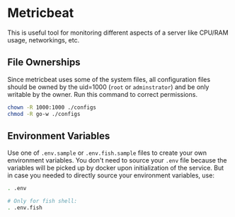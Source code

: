 # Metricbeat

This is useful tool for monitoring different aspects of a server like
CPU/RAM usage, networkings, etc.

## File Ownerships

Since metricbeat uses some of the system files, all configuration files
should be owned by the uid=1000 (`root` or `adminstrator`) and be only
writable by the owner. Run this command to correct permissions.

```bash
chown -R 1000:1000 ./configs
chmod -R go-w ./configs
```

## Environment Variables

Use one of `.env.sample` or `.env.fish.sample` files to create your own
environment variables. You don't need to source your `.env` file because
the variables will be picked up by docker upon initialization of the
service. But in case you needed to directly source your environment
variables, use:

```bash
. .env

# Only for fish shell:
. .env.fish
```
